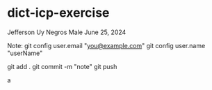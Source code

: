# dict-icp-exercise
Jefferson Uy
Negros
Male
June 25, 2024

Note:
git config user.email "you@example.com"
git config user.name "userName"

git add . 
git commit -m "note"
git push

a
